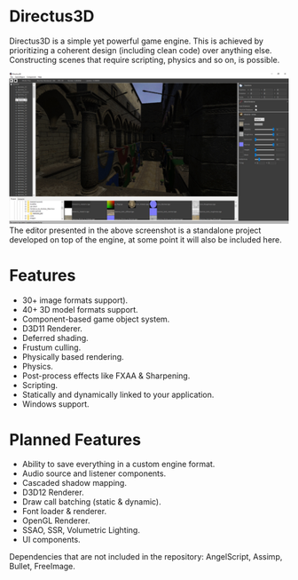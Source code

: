 # Directus3D
Directus3D is a simple yet powerful game engine. This is achieved by prioritizing a coherent design (including clean code) over anything else. Constructing scenes that require scripting, physics and so on, is possible.

![Screenshot](/Directus3D/Assets/screenshot.jpg)
The editor presented in the above screenshot is a standalone project developed on top of the engine, at some point it will also be included here.

# Features
- 30+ image formats support).
- 40+ 3D model formats support.
- Component-based game object system.
- D3D11 Renderer.
- Deferred shading.
- Frustum culling.
- Physically based rendering.
- Physics.
- Post-process effects like FXAA & Sharpening.
- Scripting.
- Statically and dynamically linked to your application.
- Windows support.

# Planned Features
- Ability to save everything in a custom engine format.
- Audio source and listener components.
- Cascaded shadow mapping.
- D3D12 Renderer.
- Draw call batching (static & dynamic).
- Font loader & renderer.
- OpenGL Renderer.
- SSAO, SSR, Volumetric Lighting.
- UI components.

Dependencies that are not included in the repository: AngelScript, Assimp, Bullet, FreeImage.
